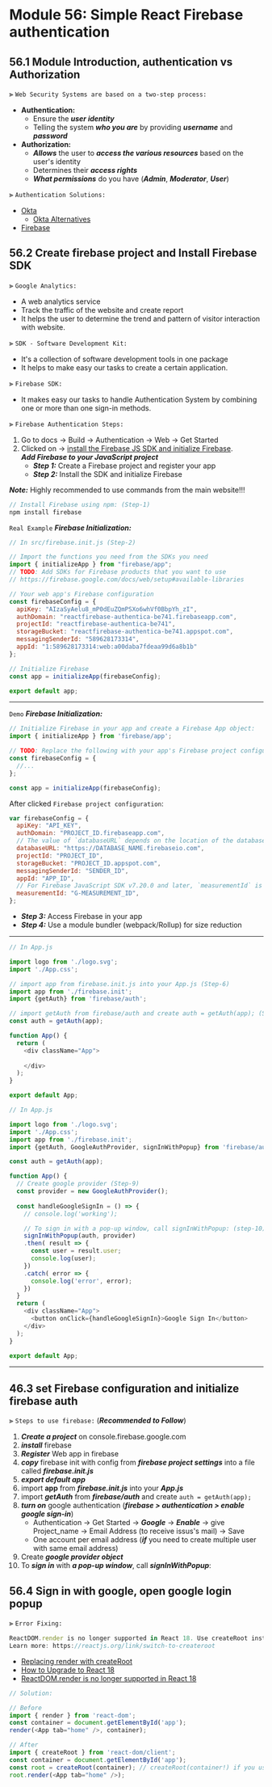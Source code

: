 # Module 56: Simple React Firebase authentication

## 56.1 Module Introduction, authentication vs Authorization

⫸ `Web Security Systems are based on a two-step process:`
- __Authentication:__
  - Ensure the ___user identity___
  - Telling the system ___who you are___ by providing ___username___ and ___password___
- __Authorization:__ 
  - ___Allows___ the user to ___access the various resources___ based on the user's identity
  - Determines their ___access rights___
  - ___What permissions___ do you have (___Admin___, ___Moderator___, ___User___)

⫸ `Authentication Solutions:`
- [Okta](https://www.okta.com/ "Okta is a customizable, secure, and drop-in solution to add authentication and authorization services to your applications.")
  - [Okta Alternatives](https://www.gartner.com/reviews/market/user-authentication/vendor/okta/alternatives "Competitors and Alternatives to Okta")
- [Firebase](https://firebase.google.com/ "Backed by Google and trusted by millions of businesses around the world.")

## 56.2 Create firebase project and Install Firebase SDK

⫸ `Google Analytics:`
- A web analytics service
- Track the traffic of the website and create report
- It helps the user to determine the trend and pattern of visitor interaction with website.

⫸ `SDK - Software Development Kit:`
- It's a collection of software development tools in one package
- It helps to make easy our tasks to create a certain application. 

⫸ `Firebase SDK:`
- It makes easy our tasks to handle Authentication System by combining one or more than one sign-in methods.

⫸ `Firebase Authentication Steps:`
1. Go to docs → Build → Authentication → Web → Get Started
2. Clicked on → [install the Firebase JS SDK and initialize Firebase](https://firebase.google.com/docs/web/setup?authuser=0&hl=en#add-sdk-and-initialize "Add Firebase to your JavaScript project").<br>___Add Firebase to your JavaScript project___
   - ___Step 1:___ Create a Firebase project and register your app
   - ___Step 2:___ Install the SDK and initialize Firebase

___Note:___ Highly recommended to use commands from the main website!!!
``` JavaScript
// Install Firebase using npm: (Step-1)
npm install firebase
```

`Real Example` ___Firebase Initialization:___

``` JavaScript
// In src/firebase.init.js (Step-2)

// Import the functions you need from the SDKs you need
import { initializeApp } from "firebase/app";
// TODO: Add SDKs for Firebase products that you want to use
// https://firebase.google.com/docs/web/setup#available-libraries

// Your web app's Firebase configuration
const firebaseConfig = {
  apiKey: "AIzaSyAelu8_mP0dEuZQmPSXo6whVf0BbpYh_zI",
  authDomain: "reactfirebase-authentica-be741.firebaseapp.com",
  projectId: "reactfirebase-authentica-be741",
  storageBucket: "reactfirebase-authentica-be741.appspot.com",
  messagingSenderId: "589628173314",
  appId: "1:589628173314:web:a00daba7fdeaa99d6a8b1b"
};

// Initialize Firebase
const app = initializeApp(firebaseConfig);

export default app;
```
---

`Demo` ___Firebase Initialization:___

``` JavaScript
// Initialize Firebase in your app and create a Firebase App object:
import { initializeApp } from 'firebase/app';

// TODO: Replace the following with your app's Firebase project configuration
const firebaseConfig = {
  //...
};

const app = initializeApp(firebaseConfig);
```
After clicked `Firebase project configuration`:
``` JavaScript
var firebaseConfig = {
  apiKey: "API_KEY",
  authDomain: "PROJECT_ID.firebaseapp.com",
  // The value of `databaseURL` depends on the location of the database
  databaseURL: "https://DATABASE_NAME.firebaseio.com",
  projectId: "PROJECT_ID",
  storageBucket: "PROJECT_ID.appspot.com",
  messagingSenderId: "SENDER_ID",
  appId: "APP_ID",
  // For Firebase JavaScript SDK v7.20.0 and later, `measurementId` is an optional field
  measurementId: "G-MEASUREMENT_ID",
};
```
  - ___Step 3:___ Access Firebase in your app
  - ___Step 4:___ Use a module bundler (webpack/Rollup) for size reduction

---

``` JavaScript
// In App.js

import logo from './logo.svg';
import './App.css';

// import app from firebase.init.js into your App.js (Step-6)
import app from './firebase.init';
import {getAuth} from 'firebase/auth';

// import getAuth from firebase/auth and create auth = getAuth(app); (Step-7)
const auth = getAuth(app);

function App() {
  return (
    <div className="App">
      
    </div>
  );
}

export default App;
```

``` JavaScript
// In App.js

import logo from './logo.svg';
import './App.css';
import app from './firebase.init';
import {getAuth, GoogleAuthProvider, signInWithPopup} from 'firebase/auth';

const auth = getAuth(app);

function App() {
  // Create google provider (Step-9)
  const provider = new GoogleAuthProvider();
  
  const handleGoogleSignIn = () => {
    // console.log('working');

    // To sign in with a pop-up window, call signInWithPopup: (step-10)
    signInWithPopup(auth, provider)
    .then( result => {
      const user = result.user;
      console.log(user);
    })
    .catch( error => {
      console.log('error', error);
    })
  }
  return (
    <div className="App">
      <button onClick={handleGoogleSignIn}>Google Sign In</button>
    </div>
  );
}

export default App;
```

---

## 46.3 set Firebase configuration and initialize firebase auth

⫸ `Steps to use firebase:` (___Recommended to Follow___)
1. ___Create a project___ on console.firebase.google.com
2. ___install___ firebase
3. ___Register___ Web app in firebase
4. ___copy___ firebase init with config from ___firebase project settings___ into a file called ___firebase.init.js___
5. ___export default app___
6. import __app__ from ___firebase.init.js___ into your ___App.js___
7. import ___getAuth___ from ___firebase/auth___ and create `auth = getAuth(app);`
8. ___turn on___ google authentication (___firebase > authentication > enable google sign-in___)
   - Authentication → Get Started → ___Google___ → ___Enable___ → give Project_name → Email Address (to receive issus's mail) → Save
   - One account per email address (___if___ you need to create multiple user with same email address)
9. Create ___google provider object___
10. To ___sign in___ with ___a pop-up window___, call ___signInWithPopup___:


## 56.4 Sign in with google, open google login popup

⫸ `Error Fixing:`

``` JavaScript
ReactDOM.render is no longer supported in React 18. Use createRoot instead. Until you switch to the new API, your app will behave as if it’s running React 17. 
Learn more: https://reactjs.org/link/switch-to-createroot
```

- [Replacing render with createRoot](https://github.com/reactwg/react-18/discussions/5 "github.com")
- [How to Upgrade to React 18](https://reactjs.org/blog/2022/03/08/react-18-upgrade-guide.html "reactjs.org")
- [ReactDOM.render is no longer supported in React 18](https://stackoverflow.com/questions/71668256/deprecation-notice-reactdom-render-is-no-longer-supported-in-react-18 "stackoverflow.com")

``` JavaScript
// Solution:

// Before
import { render } from 'react-dom';
const container = document.getElementById('app');
render(<App tab="home" />, container);

// After
import { createRoot } from 'react-dom/client';
const container = document.getElementById('app');
const root = createRoot(container); // createRoot(container!) if you use TypeScript
root.render(<App tab="home" />);
```


